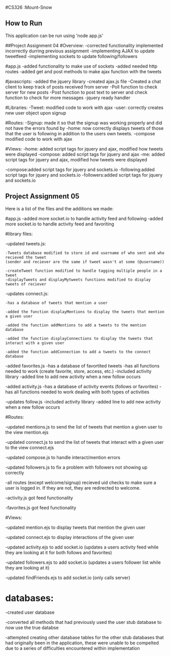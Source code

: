 #CS326 :Mount-Snow

## How to Run
This application can be run using 'node app.js'

##Project Assignment 04
#Overview:
-corrected functionality implemented incorrectly durring previous assignment
-implementing AJAX to update tweetfeed
-implementing sockets to update following/followers

#app.js
-added functionality to make use of sockets
-added needed http routes
-added get and post methods to make ajax function with the tweets

#javascripts:
-added the jquery library
-created ajax.js file
	-Created a chat client to keep track of posts received from server
	-Poll function to check server for new posts
	-Post function to post text to server and check function to check for more messages
	-jquery ready handler


#Libraries:
-Tweet: modified code to work with ajax
-user: correctly creates new user object upon signup

#Routes:
-Signup: made it so that the signup was working properly and did not have the errors found by 
-home: now correctly displays tweets of those that the user is following in addition to the users own tweets.
-compose modified code to work with ajax


#Views:
-home: added script tags for jquery and ajax, modified how tweets were displayed
-compose: added script tags for jquery and ajax
-me: added script tags for jquery and ajax, modified how tweets were displayed

-compose:added script tags for jquery and sockets.io
-following:added script tags for jquery and sockets.io
-followers:added script tags for jquery and sockets.io



## Project Assignment 05
Here is a list of the files and the additions we made:

#app.js
-added more socket.io to handle activity feed and following
-added more socket.io to handle activity feed and favoriting

#library files:

-updated tweets.js:

	-Tweets database modified to store id and username of who sent and who recieved the tweet
	(sender and reciever are the same if tweet wasn't at some (@username))
	
	-createTweet function modified to handle tagging multiple people in a tweet
	-displayTweets and displayMytweets functions modified to display tweets of reciever

-updates connect.js:

	-has a database of tweets that mention a user
	
	-added the function displayMentions to display the tweets that mention a given user
	
	-added the function addMentions to add a tweets to the mention database
	
	-added the function displayConnections to display the tweets that interact with a given user
	
	-added the function addConnection to add a tweets to the connect database
	
-added favorites.js 
	-has a database of favortited tweets
	-has all functions needed to work (create favorite, store, access, etc.)
	-included activity library
	-added line to add new activity when a new follow occurs
	
-added activity.js 
	-has a database of activity events (follows or favorites)
	-has all functions needed to work dealing with both types of activities
	
-updates follow.js
	-included activity library
	-added line to add new activity when a new follow occurs
	
#Routes:

-updated mentions.js to send the list of tweets that mention a given user to the view mention.ejs

-updated connect.js to send the list of tweets that interact with a given user to the view connect.ejs

-updated compose.js to handle interact/mention errors

-updated followers.js to fix a problem with followers not showing up correctly

-all routes (except welcome/signup) recieved uid checks to make sure a user is logged in. If they are not, they are redirected to welcome.

-activity.js got feed functionality

-favorites.js got feed functionality

	

#Views:

-updated mention.ejs to display tweets that mention the given user

-updated connect.ejs to display interactions of the given user

-updated activity.ejs to add socket.io (updates a users activity feed while they are looking at it for both follows and favorites)

-updated followers.ejs to add socket.io (updates a users follower list while they are looking at it)

-updated findFriends.ejs to add socket.io (only calls server)

# databases:
-created user database

-converted all methods that had previously used the user stub database to now use the true databse

-attempted creating other database tables for the other stub databases that had originally been in the application, these were unable to be compelted due to a series of difficulties encountered within implementation
